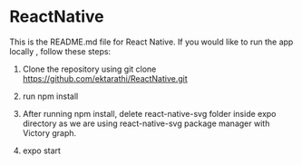 # ReactNative

This is the README.md file for React Native. If you would like to run the app locally , follow these steps:

1) Clone the repository using git clone https://github.com/ektarathi/ReactNative.git
2) run npm install
3) After running npm install, delete react-native-svg folder inside expo directory as we are using react-native-svg package manager with Victory graph.

3) expo start
